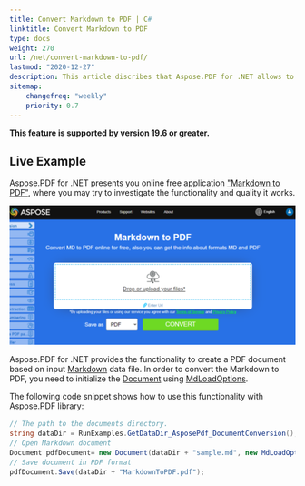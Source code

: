 ```yaml
---
title: Convert Markdown to PDF | C#
linktitle: Convert Markdown to PDF
type: docs
weight: 270
url: /net/convert-markdown-to-pdf/
lastmod: "2020-12-27"
description: This article discribes that Aspose.PDF for .NET allows to create a PDF document based on input Markdown data file.
sitemap:
    changefreq: "weekly"
    priority: 0.7
---
```


**This feature is supported by version 19.6 or greater.**

## Live Example

Aspose.PDF for .NET presents you online free application ["Markdown to PDF"](https://products.aspose.app/pdf/conversion/md-to-pdf), where you may try to investigate the functionality and quality it works.

[![Convert Markdown to PDF](markdown.png)](https://products.aspose.app/pdf/conversion/md-to-pdf)

Aspose.PDF for .NET provides the functionality to create a PDF document based on input [Markdown](https://daringfireball.net/projects/markdown/syntax) data file. In order to convert the Markdown to PDF, you need to initialize the [Document](https://apireference.aspose.com/pdf/net/aspose.pdf/document) using [MdLoadOptions](https://apireference.aspose.com/pdf/net/aspose.pdf/mdloadoptions).

The following code snippet shows how to use this functionality with Aspose.PDF library:

```csharp
// The path to the documents directory.
string dataDir = RunExamples.GetDataDir_AsposePdf_DocumentConversion();
// Open Markdown document
Document pdfDocument= new Document(dataDir + "sample.md", new MdLoadOptions());
// Save document in PDF format
pdfDocument.Save(dataDir + "MarkdownToPDF.pdf");
```
